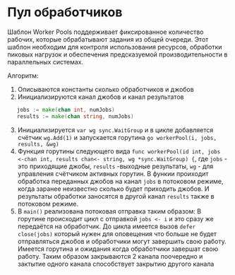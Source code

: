 # Пул обработчиков

Шаблон Worker Pools поддерживает фиксированное количество рабочих, которые обрабатывают задания из общей очереди. Этот
шаблон необходим для контроля использования ресурсов, обработки пиковых нагрузок и обеспечения предсказуемой
производительности в параллельных системах.

Алгоритм:
1. Описываются константы сколько обработчиков и джобов
2. Инициализируются канал джобов и канал результатов
```go
   jobs := make(chan int, numJobs)
   results := make(chan string, numJobs)
```
3. Инициализируется ``var wg sync.WaitGroup`` и в цикле добавляется счётчик ``wg.Add(1)`` и запускается горутина
``go workerPool(i, jobs, results, &wg)``
4. Функция горутины следующего вида ``func workerPool(id int, jobs <-chan int, results chan<- string, wg *sync.WaitGroup) {``,
где `jobs` - это приходящие джобы, `results` -выходные результаты, `wg` - для управления счётчиком активных горутин.
В функии проиходит обработка переданных джобов на канал `jobs` в потоковом режиме, когда заранее неизвестно сколько будет приходить
джобов. И результаты обработки заносятся в другой канал ``results`` также в потоковом режиме.
5. В `main()` реализована потоковая отправка таким образом:
В горутине происходит цикл с отправкой `jobs <- i` и это сразу же передаётся на обработчик. До цикла имеется вызов 
``defer close(jobs)`` который нужен для оповещения что больше не будет отправляться джобов и обработчики могут завершить
свою работу. Имеется горутина и ожидания когда обработчики завершат свою работу. Таким образом закрываются 2 канала
поочередно и зактытие одного канала способствует закрытию другого канала


